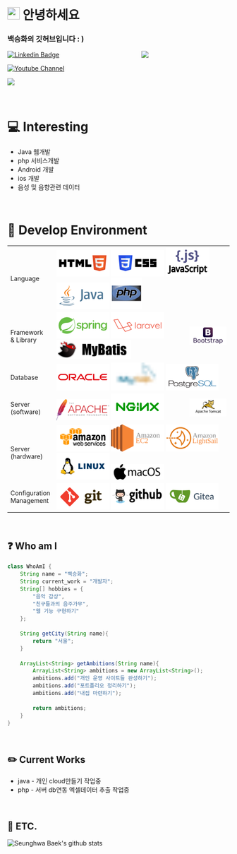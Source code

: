 # <img src="https://media.giphy.com/media/hvRJCLFzcasrR4ia7z/giphy.gif" width="28px" height="28px"> 안녕하세요

### 백승화의 깃허브입니다 : )

<img src = 'https://user-images.githubusercontent.com/98816249/207913378-f2c00d0e-9b59-4461-9ec8-26b3a13f4f37.gif' align='right' width='200'/>

[![Linkedin Badge](https://img.shields.io/badge/-maga32%40naver.com-grey?style=for-the-badge&logo=Naver)](mailto:maga32@naver.com)

[![Youtube Channel](https://img.shields.io/badge/-Home%20Page-grey?style=for-the-badge&logo=HomeAdvisor)](https://sung-a.duckdns.org)
<p align="left"> <img src="https://komarev.com/ghpvc/?username=maga32&style=for-the-badge&color=orange" ></p>

<br>

# :computer: Interesting
* Java 웹개발
* php 서비스개발
* Android 개발
* ios 개발
* 음성 및 음향관련 데이터

<br>

# :hammer: Develop Environment

<table>
<tr>
	<td>Language</td>
	<td colspan='2'>
		<img src='images/html.svg' title='html' width='120'>
		<img src='images/css.svg' title='css' width='120'>
		<img src='images/javascript.svg' title='javascript' width='100'>  
		<img src='images/java.svg' title='java' width='120'>
		<img src='images/php.svg' title='php' width='70'>
	</td>
</tr>
	
<tr>
<td>Framework<br>& Library</td>
	<td>
		<img src='images/spring.svg' title='spring' width='120'>
		<img src='images/laravel.svg' title='laravel' width='120'>
		<img src='images/mybatis.png' title='mybatis' width='170'>
	</td>
	<td>
		<img src='images/bootstrap.svg' title='bootstrap' width='120'> 
	</td>
</tr>
	
<tr>
	<td>Database</td>
	<td colspan='2'>
		<img src='images/oracle.svg' title='oracle' width='120'>
		<img src='images/mysql.svg' title='mysql' width='120'>
		<img src='images/postgresql.svg' title='postgresql' width='120'>
	</td>
</tr>
	
<tr>
	<td>Server<br>(software)</td>
	<td>
		<img src='images/apache.svg' title='apache' width='120'>
		<img src='images/nginx.svg' title='nginx' width='120'>
	</td>
	<td>
		<img src='images/tomcat.svg' title='tomcat' width='120'>
	</td>
</tr>

<tr>
	<td>Server<br>(hardware)</td>
	<td colspan='2'>
		<img src='images/amazon-aws.svg' title='amazon-aws' width='120'>
		<img src='images/amazon-ec2.svg' title='amazon-ec2' width='120'>
		<img src='images/amazon-lightsail.svg' title='awmazon-lightsail' width='120'>
		<img src='images/linux.svg' title='linux' width='120'>
		<img src='images/MacOS.svg' title='MacOS' width='120'>
	</td>
</tr>
	
<tr>
	<td>Configuration<br>Management</td>
	<td colspan='2'>
		<img src='images/git.svg' title='git' width='120'>
		<img src='images/github.svg' title='github' width='120'>
		<img src='images/gitea.svg' title='gitea' width='120'>
	</td>
</tr>
</table>

<br>

## :question: Who am I
```java
class WhoAmI {
	String name = "백승화";
	String current_work = "개발자";
	String[] hobbies = {
		"음악 감상",
		"친구들과의 음주가무",
		"웹 기능 구현하기"
	};
	
	String getCity(String name){
		return "서울";
	}
	
	ArrayList<String> getAmbitions(String name){
		ArrayList<String> ambitions = new ArrayList<String>();
		ambitions.add("개인 운영 사이트들 완성하기");
		ambitions.add("포트폴리오 정리하기");
		ambitions.add("내집 마련하기");
		
		return ambitions;
	}
}
```

<br>

## :pencil2: Current Works
 * java - 개인 cloud만들기 작업중
 * php - 서버 db연동 엑셀데이터 추출 작업중

<br>

## :guitar: ETC.
![Seunghwa Baek's github stats](https://github-readme-stats.vercel.app/api?username=maga32&show_icons=true&hide=[%22issues%22])
